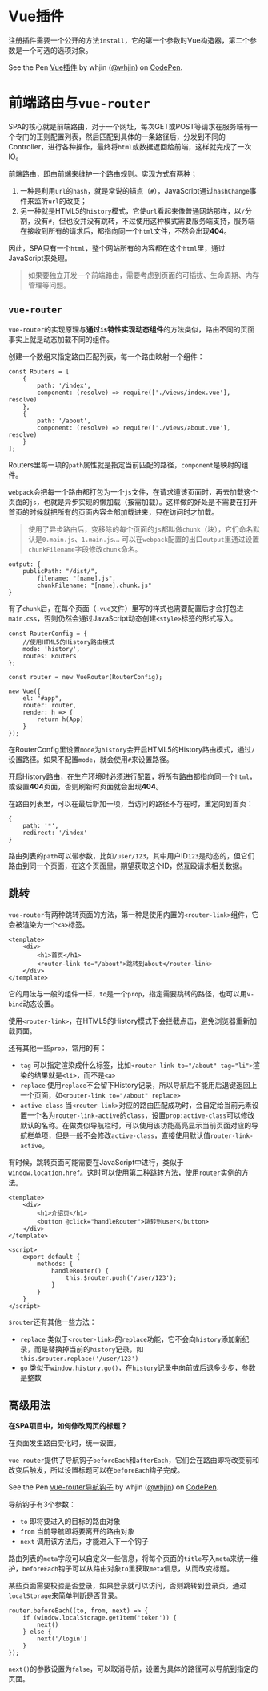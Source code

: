 # Vue插件 #

注册插件需要一个公开的方法`install`，它的第一个参数时Vue构造器，第二个参数是一个可选的选项对象。

<p data-height="350" data-theme-id="0" data-slug-hash="RJVOXd" data-default-tab="js" data-user="whjin" data-embed-version="2" data-pen-title="Vue插件" class="codepen">See the Pen <a href="https://codepen.io/whjin/pen/RJVOXd/">Vue插件</a> by whjin (<a href="https://codepen.io/whjin">@whjin</a>) on <a href="https://codepen.io">CodePen</a>.</p>
<script async src="https://static.codepen.io/assets/embed/ei.js"></script>

# 前端路由与`vue-router` #

SPA的核心就是前端路由，对于一个网址，每次GET或POST等请求在服务端有一个专门的正则配置列表，然后匹配到具体的一条路径后，分发到不同的Controller，进行各种操作，最终将`html`或数据返回给前端，这样就完成了一次IO。

前端路由，即由前端来维护一个路由规则。实现方式有两种；

1. 一种是利用`url`的`hash`，就是常说的锚点（`#`），JavaScript通过`hashChange`事件来监听`url`的改变；
2. 另一种就是HTML5的`history`模式，它使`url`看起来像普通网站那样，以`/`分割，没有`#`，但也没并没有跳转，不过使用这种模式需要服务端支持，服务端在接收到所有的请求后，都指向同一个`html`文件，不然会出现**404**。

因此，SPA只有一个`html`，整个网站所有的内容都在这个`html`里，通过JavaScript来处理。

> 如果要独立开发一个前端路由，需要考虑到页面的可插拔、生命周期、内存管理等问题。

## `vue-router` ##

`vue-router`的实现原理与**通过`is`特性实现动态组件**的方法类似，路由不同的页面事实上就是动态加载不同的组件。

创建一个数组来指定路由匹配列表，每一个路由映射一个组件：

    const Routers = [
        {
            path: '/index',
            component: (resolve) => require(['./views/index.vue'], resolve)
        },
        {
            path: '/about',
            component: (resolve) => require(['./views/about.vue'], resolve)
        }
    ];
    
Routers里每一项的`path`属性就是指定当前匹配的路径，`component`是映射的组件。

`webpack`会把每一个路由都打包为一个`js`文件，在请求道该页面时，再去加载这个页面的`js`，也就是异步实现的懒加载（按需加载）。这样做的好处是不需要在打开首页的时候就把所有的页面内容全部加载进来，只在访问时才加载。

> 使用了异步路由后，变移除的每个页面的`js`都叫做`chunk`（块），它们命名默认是`0.main.js`、`1.main.js`...
> 可以在`webpack`配置的出口`output`里通过设置`chunkFilename`字段修改`chunk`命名。

```
output: {
    publicPath: "/dist/",
        filename: "[name].js",
        chunkFilename: "[name].chunk.js"
}
```

有了`chunk`后，在每个页面（`.vue`文件）里写的样式也需要配置后才会打包进`main.css`，否则仍然会通过JavaScript动态创建`<style>`标签的形式写入。

    const RouterConfig = {
        //使用HTML5的History路由模式
        mode: 'history',
        routes: Routers
    };
    
    const router = new VueRouter(RouterConfig);
    
    new Vue({
        el: "#app",
        router: router,
        render: h => {
            return h(App)
        }
    });
    
在RouterConfig里设置`mode`为`history`会开启HTML5的History路由模式，通过`/`设置路径。如果不配置`mode`，就会使用`#`来设置路径。

开启History路由，在生产环境时必须进行配置，将所有路由都指向同一个`html`，或设置**404**页面，否则刷新时页面就会出现**404**。

在路由列表里，可以在最后新加一项，当访问的路径不存在时，重定向到首页：

    {
        path: '*',
        redirect: '/index'
    }
    
路由列表的`path`可以带参数，比如`/user/123`，其中用户ID`123`是动态的，但它们路由到同一个页面，在这个页面里，期望获取这个ID，然互殴请求相关数据。

## 跳转 ##

`vue-router`有两种跳转页面的方法，第一种是使用内置的`<router-link>`组件，它会被渲染为一个`<a>`标签。

    <template>
        <div>
            <h1>首页</h1>
            <router-link to="/about">跳转到about</router-link>
        </div>
    </template>
    
它的用法与一般的组件一样，`to`是一个`prop`，指定需要跳转的路径，也可以用`v-bind`动态设置。

使用`<router-link>`，在HTML5的History模式下会拦截点击，避免浏览器重新加载页面。

<router-view>还有其他一些`prop`，常用的有：

- `tag` 可以指定渲染成什么标签，比如`<router-link to="/about" tag="li">`渲染的结果就是`<li>`，而不是`<a>`
- `replace` 使用`replace`不会留下History记录，所以导航后不能用后退键返回上一个页面，如`<router-link to="/about" replace>`
- `active-class` 当`<router-link>`对应的路由匹配成功时，会自定给当前元素设置一个名为`router-link-active`的`class`，设置`prop:active-class`可以修改默认的名称。在做类似导航栏时，可以使用该功能高亮显示当前页面对应的导航栏单项，但是一般不会修改`active-class`，直接使用默认值`router-link-active`。

有时候，跳转页面可能需要在JavaScript中进行，类似于`window.location.href`。这时可以使用第二种跳转方法，使用`router`实例的方法。

    <template>
        <div>
            <h1>介绍页</h1>
            <button @click="handleRouter">跳转到user</button>
        </div>
    </template>
    
    <script>
        export default {
            methods: {
                handleRouter() {
                    this.$router.push('/user/123');
                }
            }
        }
    </script>
    
`$router`还有其他一些方法：

- `replace` 类似于`<router-link>`的`replace`功能，它不会向`history`添加新纪录，而是替换掉当前的`history`记录，如`this.$router.replace('/user/123')`
- `go` 类似于`window.history.go()`，在`history`记录中向前或后退多少步，参数是整数

## 高级用法 ##

**在SPA项目中，如何修改网页的标题？**

在页面发生路由变化时，统一设置。

`vue-router`提供了导航钩子`beforeEach`和`afterEach`，它们会在路由即将改变前和改变后触发，所以设置标题可以在`beforeEach`钩子完成。

<p data-height="365" data-theme-id="0" data-slug-hash="gKRaLm" data-default-tab="js" data-user="whjin" data-embed-version="2" data-pen-title="vue-router导航钩子" class="codepen">See the Pen <a href="https://codepen.io/whjin/pen/gKRaLm/">vue-router导航钩子</a> by whjin (<a href="https://codepen.io/whjin">@whjin</a>) on <a href="https://codepen.io">CodePen</a>.</p>
<script async src="https://static.codepen.io/assets/embed/ei.js"></script>

导航钩子有3个参数：

- `to` 即将要进入的目标的路由对象
- `from` 当前导航即将要离开的路由对象
- `next` 调用该方法后，才能进入下一个钩子

路由列表的`meta`字段可以自定义一些信息，将每个页面的`title`写入`meta`来统一维护，`beforeEach`钩子可以从路由对象`to`里获取`meta`信息，从而改变标题。

某些页面需要校验是否登录，如果登录就可以访问，否则跳转到登录页。通过`localStorage`来简单判断是否登录。

    router.beforeEach((to, from, next) => {
        if (window.localStorage.getItem('token')) {
            next()
        } else {
            next('/login')
        }
    });
    
`next()`的参数设置为`false`，可以取消导航，设置为具体的路径可以导航到指定的页面。
